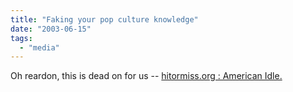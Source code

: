 ```yaml
---
title: "Faking your pop culture knowledge"
date: "2003-06-15"
tags: 
  - "media"
---
```


Oh reardon, this is dead on for us -- [hitormiss.org : American Idle.](http://www.hitormiss.org/post/1566 "hitormiss.org : American Idle.")
